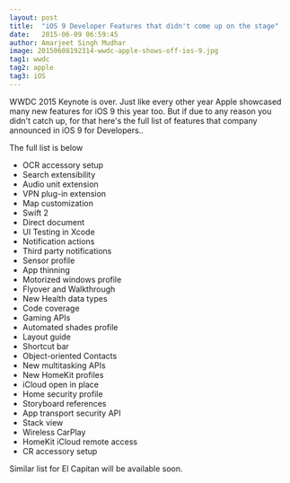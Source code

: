 ```yaml
---
layout: post
title:  "iOS 9 Developer Features that didn't come up on the stage"
date:   2015-06-09 06:59:45
author: Amarjeet Singh Mudhar
image: 20150608192314-wwdc-apple-shows-off-ios-9.jpg
tag1: wwdc
tag2: apple
tag3: iOS
---
```

<!-- 
<img src="/assets/blog-img/20150608192314-wwdc-apple-shows-off-ios-9.jpg"> -->
<p class="intro"><span class="dropcap">W</span>WDC 2015 Keynote is over. Just like every other year Apple showcased many new features for iOS 9 this year too. But if due to any reason you didn't catch up, for that here's the full list of features that company announced in iOS 9 for Developers..</p>

<p>The full list is below </p>
<ul>
  <li>OCR accessory setup</li>
  <li>Search extensibility</li>
  <li>Audio unit extension</li>
  <li>VPN plug-in extension</li>
  <li>Map customization</li>
  <li>Swift 2</li>
  <li>Direct document</li>
  <li>UI Testing in Xcode</li>
  <li>Notification actions</li>
  <li>Third party notifications</li>
  <li>Sensor profile</li>
  <li>App thinning</li>
  <li>Motorized windows profile</li>
  <li>Flyover and Walkthrough</li>
  <li>New Health data types</li>
  <li>Code coverage</li>
  <li>Gaming APIs</li>
  <li>Automated shades profile</li>
  <li>Layout guide</li>
  <li>Shortcut bar</li>
  <li>Object-oriented Contacts</li>
  <li>New multitasking APIs</li>
  <li>New HomeKit profiles</li>
  <li>iCloud open in place</li>
  <li>Home security profile</li>
  <li>Storyboard references</li>
  <li>App transport security API</li>
  <li>Stack view</li>
  <li>Wireless CarPlay</li>
  <li>HomeKit iCloud remote access</li>
  <li>CR accessory setup</li>
</ul>

<p>Similar list for El Capitan will be available soon.</p>
